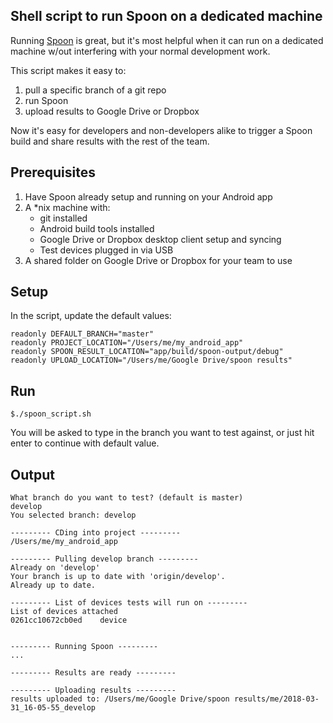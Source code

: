 ## Shell script to run Spoon on a dedicated machine

Running [Spoon](http://square.github.io/spoon/) is great, but it's most helpful when it can run on a dedicated machine w/out interfering with your normal development work.

This script makes it easy to:

1. pull a specific branch of a git repo
2. run Spoon
3. upload results to Google Drive or Dropbox

Now it's easy for developers and non-developers alike to trigger a Spoon build and share results with the rest of the team.

## Prerequisites

1. Have Spoon already setup and running on your Android app
2. A *nix machine with:
	* git installed
	* Android build tools installed
	* Google Drive or Dropbox desktop client setup and syncing
	* Test devices plugged in via USB
3. A shared folder on Google Drive or Dropbox for your team to use

## Setup

In the script, update the default values:

```
readonly DEFAULT_BRANCH="master"
readonly PROJECT_LOCATION="/Users/me/my_android_app"
readonly SPOON_RESULT_LOCATION="app/build/spoon-output/debug"
readonly UPLOAD_LOCATION="/Users/me/Google Drive/spoon results"
```

## Run

```
$./spoon_script.sh
```

You will be asked to type in the branch you want to test against, or just hit enter to continue with default value.

## Output

```
What branch do you want to test? (default is master)
develop
You selected branch: develop

--------- CDing into project ---------
/Users/me/my_android_app

--------- Pulling develop branch ---------
Already on 'develop'
Your branch is up to date with 'origin/develop'.
Already up to date.

--------- List of devices tests will run on ---------
List of devices attached
0261cc10672cb0ed	device


--------- Running Spoon ---------
...

--------- Results are ready ---------

--------- Uploading results ---------
results uploaded to: /Users/me/Google Drive/spoon results/me/2018-03-31_16-05-55_develop
```